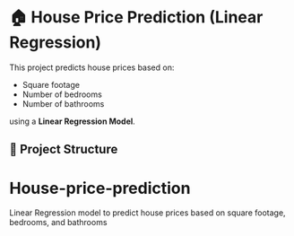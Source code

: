 # 🏠 House Price Prediction (Linear Regression)

This project predicts house prices based on:
- Square footage
- Number of bedrooms
- Number of bathrooms

using a **Linear Regression Model**.

## 📂 Project Structure
# House-price-prediction
Linear Regression model to predict house prices based on square footage, bedrooms, and bathrooms
